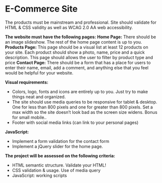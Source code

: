 # E-Commerce Site

The products must be mainstream and professional.
Site should validate for HTML & CSS validity as well as WCAG 2.0 AA web accessibility.

**The website must have the following pages:**
**Home Page:** There should be an image slideshow. The rest of the home page content is up to you.
**Products Page:** This page should be a visual list at least 12 products on your site. Each product should show a
photo, name, price and a quick description. This page should allows the user to filter by product type and price
**Contact Page:** There should be a form that has a place for users to enter their name, email, add a comment, and
anything else that you feel would be helpful for your website.

**Visual requirements:**
- Colors, logo, fonts and icons are entirely up to you. Just try to make things neat and organized.
- The site should use media queries to be responsive for tablet & desktop. One for less than 800 pixels and one for
greater than 800 pixels. Set a max width so the site doesn’t look bad as the screen size widens. Bonus for small
mobile..
- Footer with social media links (can link to your personal pages)

**JavaScript:**
- Implement a form validation for the contact form
- Implement a jQuery slider for the home page.

**The project will be assessed on the following criteria:**
- HTML semantic structure. Validate your HTML!
- CSS validation & usage. Use of media query
- JavaScript: working scripts